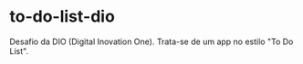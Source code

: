 # to-do-list-dio
Desafio da DIO (Digital Inovation One). Trata-se de um app no estilo "To Do List".
